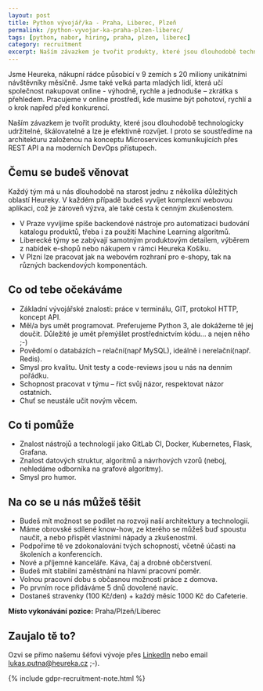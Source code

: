 ```yaml
---
layout: post
title: Python vývojář/ka - Praha, Liberec, Plzeň
permalink: /python-vyvojar-ka-praha-plzen-liberec/
tags: [python, nabor, hiring, praha, plzen, liberec]
category: recruitment
excerpt: Naším závazkem je tvořit produkty, které jsou dlouhodobě technologicky udržitelné, škálovatelné a lze je efektivně rozvíjet. I proto se soustředíme na architekturu založenou na konceptu Microservices komunikujících přes REST API a na moderních DevOps přístupech.
---
```


Jsme Heureka, nákupní rádce působící v 9 zemích s 20 miliony unikátními návštěvníky měsíčně. Jsme také velká parta mladých lidí, která učí společnost nakupovat online - výhodně, rychle a jednoduše – zkrátka s přehledem. Pracujeme v online prostředí, kde musíme být pohotoví, rychlí a o krok napřed před konkurencí.
 
Naším závazkem je tvořit produkty, které jsou dlouhodobě technologicky udržitelné, škálovatelné a lze je efektivně rozvíjet. I proto se soustředíme na architekturu založenou na konceptu Microservices komunikujících přes REST API a na moderních DevOps přístupech.

## Čemu se budeš věnovat
Každý tým má u nás dlouhodobě na starost jednu z několika důležitých oblastí Heureky. V každém případě budeš vyvíjet komplexní webovou aplikaci, což je zároveň výzva, ale také cesta k cenným zkušenostem.
* V Praze vyvíjíme spíše backendové nástroje pro automatizaci budování katalogu produktů, třeba i za použití Machine Learning algoritmů.
* Liberecké týmy se zabývají samotným produktovým detailem, výběrem z nabídek e-shopů nebo nákupem v rámci Heureka Košíku.
* V Plzni lze pracovat jak na webovém rozhraní pro e-shopy, tak na různých backendových komponentách.

## Co od tebe očekáváme
* Základní vývojářské znalosti: práce v terminálu, GIT, protokol HTTP, koncept API.
* Měl/a bys umět programovat. Preferujeme Python 3, ale dokážeme tě jej doučit. Důležité je umět přemýšlet prostřednictvím kódu... a nejen něho ;-)
* Povědomí o databázích – relační(např MySQL), ideálně i nerelační(např. Redis). 
* Smysl pro kvalitu. Unit testy a code-reviews jsou u nás na denním pořádku.
* Schopnost pracovat v týmu – říct svůj názor, respektovat názor ostatních.
* Chuť se neustále učit novým věcem.

## Co ti pomůže
* Znalost nástrojů a technologií jako GitLab CI, Docker, Kubernetes, Flask, Grafana.
* Znalost datových struktur, algoritmů a návrhových vzorů (neboj, nehledáme odborníka na grafové algoritmy).
* Smysl pro humor.

## Na co se u nás můžeš těšit
* Budeš mít možnost se podílet na rozvoji naší architektury a technologií.
* Máme obrovské sdílené know-how, ze kterého se můžeš buď spoustu naučit, a nebo přispět vlastními nápady a zkušenostmi.
* Podpoříme tě ve zdokonalování tvých schopností, včetně účasti na školeních a konferencích. 
* Nové a příjemné kanceláře. Káva, čaj a drobné občerstvení.
* Budeš mít stabilní zaměstnání na hlavní pracovní poměr.
* Volnou pracovní dobu s občasnou možností práce z domova.
* Po prvním roce přidáváme 5 dnů dovolené navíc.
* Dostaneš stravenky (100 Kč/den) + každý měsíc 1000 Kč do Cafeterie.
 
**Místo vykonávání pozice:** Praha/Plzeň/Liberec 
 
## Zaujalo tě to?
Ozvi se přímo našemu šéfovi vývoje přes [LinkedIn][1] nebo email [lukas.putna@heureka.cz](mailto:lukas.putna@heureka.cz "poslat email") ;-).

{% include gdpr-recruitment-note.html %}

[1]:https://www.linkedin.com/in/lukas-putna-20660323/